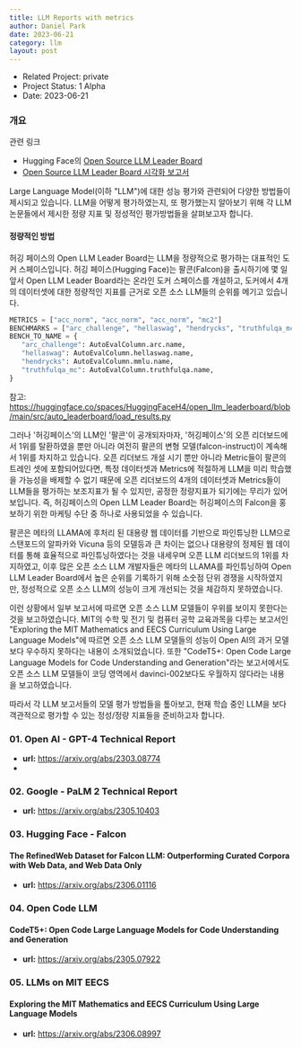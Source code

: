 ```yaml
---
title: LLM Reports with metrics
author: Daniel Park
date: 2023-06-21
category: llm
layout: post
---
```


- Related Project: private 
- Project Status: 1 Alpha
- Date: 2023-06-21


### 개요

관련 링크
- Hugging Face의 [Open Source LLM Leader Board](https://huggingface.co/spaces/HuggingFaceH4/open_llm_leaderboard)
- [Open Source LLM Leader Board 시각화 보고서](https://github.com/dsdanielpark/Open-LLM-Leaderboard-Report)


 Large Language Model(이하 "LLM")에 대한 성능 평가와 관련되어 다양한 방법들이 제시되고 있습니다. LLM을 어떻게 평가하였는지, 또 평가했는지 알아보기 위해 각 LLM 논문들에서 제시한 정량 지표 및 정성적인 평가방법들을 살펴보고자 합니다.
 
 #### 정량적인 방법
 허깅 페이스의 Open LLM Leader Board는 LLM을 정량적으로 평가하는 대표적인 도커 스페이스입니다.
 허깅 페이스(Hugging Face)는 팔콘(Falcon)을 출시하기에 몇 일 앞서 Open LLM Leader Board라는 온라인 도커 스페이스를 개설하고, 도커에서 4개의 데이터셋에 대한 정량적인 지표를 근거로 오픈 소스 LLM들의 순위를 메기고 있습니다. 

 ```python
METRICS = ["acc_norm", "acc_norm", "acc_norm", "mc2"]
BENCHMARKS = ["arc_challenge", "hellaswag", "hendrycks", "truthfulqa_mc"]
BENCH_TO_NAME = {
    "arc_challenge": AutoEvalColumn.arc.name,
    "hellaswag": AutoEvalColumn.hellaswag.name,
    "hendrycks": AutoEvalColumn.mmlu.name,
    "truthfulqa_mc": AutoEvalColumn.truthfulqa.name,
}
 ```
 참고: https://huggingface.co/spaces/HuggingFaceH4/open_llm_leaderboard/blob/main/src/auto_leaderboard/load_results.py
 
 그러나 '허깅페이스'의 LLM인 '팔콘'이 공개되자마자, '허깅페이스'의 오픈 리더보드에서 1위를 탈환하였을 뿐만 아니라 여전히 팔콘의 변형 모델(falcon-instruct)이 계속해서 1위를 차지하고 있습니다. 오픈 리더보드 개설 시기 뿐만 아니라 Metric들이 팔콘의 트레인 셋에 포함되어있다면, 특정 데이터셋과 Metrics에 적절하게 LLM을 미리 학습했을 가능성을 배제할 수 없기 때문에 오픈 리더보드의 4개의 데이터셋과 Metrics들이 LLM들을 평가하는 보조지표가 될 수 있지만, 공정한 정량지표가 되기에는 무리가 있어보입니다. 즉, 허깅페이스의 Open LLM Leader Board는 허깅페이스의 Falcon을 홍보하기 위한 마케팅 수단 중 하나로 사용되었을 수 있습니다.

 팔콘은 메타의 LLAMA에 후처리 된 대용량 웹 데이터를 기반으로 파인튜닝한 LLM으로 스탠포드의 알파카와 Vicuna 등의 모델등과 큰 차이는 없으나 대용량의 정제된 웹 데이터를 통해 효율적으로 파인튜닝하였다는 것을 내세우며 오픈 LLM 리더보드의 1위를 차지하였고, 이후 많은 오픈 소스 LLM 개발자들은 메타의 LLAMA를 파인튜닝하여 Open LLM Leader Board에서 높은 순위를 기록하기 위해 소숫점 단위 경쟁을 시작하였지만, 정성적으로 오픈 소스 LLM의 성능이 크게 개선되는 것을 체감하지 못하였습니다.
 
 이런 상황에서 일부 보고서에 따르면 오픈 소스 LLM 모델들이 우위를 보이지 못한다는 것을 보고하였습니다. MIT의 수학 및 전기 및 컴퓨터 공학 교육과목을 다루는 보고서인 "Exploring the MIT Mathematics and EECS Curriculum Using Large Language Models"에 따르면 오픈 소스 LLM 모델들의 성능이 Open AI의 과거 모델보다 우수하지 못하다는 내용이 소개되었습니다. 또한 "CodeT5+: Open Code Large Language Models for Code Understanding and Generation"라는 보고서에서도 오픈 소스 LLM 모델들이 코딩 영역에서 davinci-002보다도 우월하지 않다라는 내용을 보고하였습니다.

 따라서 각 LLM 보고서들의 모델 평가 방법들을 톺아보고, 현재 학습 중인 LLM을 보다 객관적으로 평가할 수 있는 정성/정량 지표들을 준비하고자 합니다.




### 01. Open AI - GPT-4 Technical Report
- **url:** <https://arxiv.org/abs/2303.08774>
- 
### 02. Google - PaLM 2 Technical Report
- **url:** <https://arxiv.org/abs/2305.10403>

### 03. Hugging Face - Falcon
#### The RefinedWeb Dataset for Falcon LLM: Outperforming Curated Corpora with Web Data, and Web Data Only
- **url:** <https://arxiv.org/abs/2306.01116>

### 04. Open Code LLM 
#### CodeT5+: Open Code Large Language Models for Code Understanding and Generation
- **url:** <https://arxiv.org/abs/2305.07922>

### 05. LLMs on MIT EECS 
#### Exploring the MIT Mathematics and EECS Curriculum Using Large Language Models
- **url:** <https://arxiv.org/abs/2306.08997>
